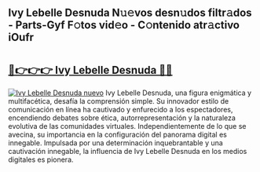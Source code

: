 ## Ivy Lebelle Desnuda N𝚞𝚎vos desn𝚞dos filtr𝚊dos - Parts-Gyf F𝚘tos vid𝚎o - C𝚘ntenido atr𝚊ctivo iOufr

# <h2><a href="http://mb18r6.tromn.icu/?c=Ivy+Lebelle+Desnuda">🔗👉👉👉 Ivy Lebelle Desnuda 🔗🔗</a></h2>

[![Ivy Lebelle Desnuda nuevo](https://i.imgur.com/pEAQMta.gif)](http://mb18r6.tromn.icu/?c=Ivy+Lebelle+Desnuda)
Ivy Lebelle Desnuda, una figura enigmática y multifacética, desafía la comprensión simple. Su innovador estilo de comunicación en línea ha cautivado y enfurecido a los espectadores, encendiendo debates sobre ética, autorrepresentación y la naturaleza evolutiva de las comunidades virtuales. Independientemente de lo que se avecina, su importancia en la configuración del panorama digital es innegable. Impulsada por una determinación inquebrantable y una cautivación innegable, la influencia de Ivy Lebelle Desnuda en los medios digitales es pionera.
